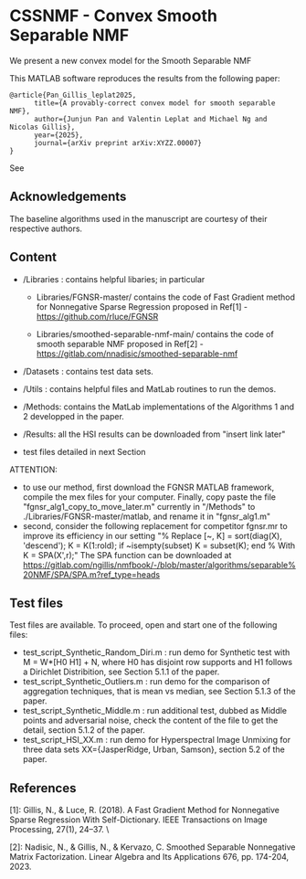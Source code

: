 # CSSNMF - Convex Smooth Separable NMF
We present a new convex model for the Smooth Separable NMF

This MATLAB software reproduces the results from the following paper:

```
@article{Pan_Gillis_leplat2025,
      title={A provably-correct convex model for smooth separable NMF}, 
      author={Junjun Pan and Valentin Leplat and Michael Ng and Nicolas Gillis},
      year={2025},
      journal={arXiv preprint arXiv:XYZZ.00007} 
}
```
See <INSERT ADDRESS> 

## Acknowledgements

The baseline algorithms used in the manuscript are courtesy of their respective authors.


## Content
 
 - /Libraries : contains helpful libaries; in particular
   - Libraries/FGNSR-master/ contains the code of Fast Gradient method for Nonnegative Sparse Regression proposed in Ref[1] - https://github.com/rluce/FGNSR

   - Libraries/smoothed-separable-nmf-main/ contains the code of smooth separable NMF proposed in Ref[2] -  https://gitlab.com/nnadisic/smoothed-separable-nmf
 
 - /Datasets : contains test data sets.

 - /Utils : contains helpful files and MatLab routines to run the demos.
   
 - /Methods: contains the MatLab implementations of the Algorithms 1 and 2 developped in the paper.
 - /Results: all the HSI results can be downloaded from "insert link later"

 - test files detailed in next Section

ATTENTION: 
 - to use our method, first download the FGNSR MATLAB framework, compile the mex files for your computer. Finally, copy paste the file "fgnsr_alg1_copy_to_move_later.m" currently in "/Methods" to ./Libraries/FGNSR-master/matlab, and rename it in "fgnsr_alg1.m"
 - second, consider the following replacement for competitor fgnsr.mr to improve its efficiency in our setting
      "% Replace
      [~, K] = sort(diag(X), 'descend');
      K = K(1:rold);
      if ~isempty(subset)
          K = subset(K);
      end
      % With 
      K = SPA(X',r);"
The SPA function can be downloaded at https://gitlab.com/ngillis/nmfbook/-/blob/master/algorithms/separable%20NMF/SPA/SPA.m?ref_type=heads
   
## Test files
 
 Test files are available. To proceed, open and start one of the following files:
 
- test_script_Synthetic_Random_Diri.m : run demo for Synthetic test with M = W*[H0 H1] + N, where H0 has disjoint row supports and H1 follows a Dirichlet Distribition, see Section 5.1.1 of the paper. 
- test_script_Synthetic_Outliers.m : run demo for the comparison of aggregation techniques, that is mean vs median, see Section 5.1.3 of the paper. 
- test_script_Synthetic_Middle.m : run additional test, dubbed as Middle points and adversarial noise, check the content of the file to get the detail, section 5.1.2 of the paper.
- test_script_HSI_XX.m : run demo for Hyperspectral Image Unmixing for three data sets XX={JasperRidge, Urban, Samson}, section 5.2 of the paper.

## References

[1]: Gillis, N., & Luce, R. (2018). A Fast Gradient Method for Nonnegative Sparse Regression With Self-Dictionary. IEEE Transactions on Image Processing, 27(1), 24–37. \

[2]: Nadisic, N., &  Gillis, N., & Kervazo, C. Smoothed Separable Nonnegative Matrix Factorization. Linear Algebra and Its Applications 676, pp. 174-204, 2023. 
